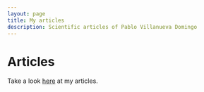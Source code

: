 ```yaml
---
layout: page
title: My articles
description: Scientific articles of Pablo Villanueva Domingo
---
```


# Articles

Take a look [here](https://inspirehep.net/authors/1615007?ui-citation-summary=true) at my articles.